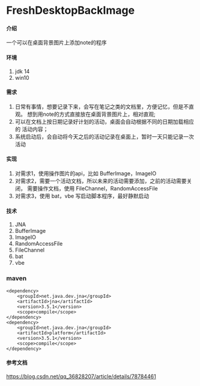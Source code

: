 # FreshDesktopBackImage

#### 介绍
一个可以在桌面背景图片上添加note的程序

#### 环境
1.  jdk 14
2.  win10

#### 需求
1.  日常有事情，想要记录下来，会写在笔记之类的文档里，方便记忆，但是不直观。
想到用note的方式直接放在桌面背景图片上，相对直观;
2.  可以在文档上按日期记录好计划的活动，桌面会自动根据不同的日期加载相应的
活动内容；
3.  系统启动后，会自动将今天之后的活动记录在桌面上，暂时一天只能记录一次
活动
#### 实现 
1.  对需求1，使用操作图片的api，比如 BufferImage，ImageIO
2.  对需求2，需要一个活动文档，所以未来的活动需要添加，之前的活动需要关闭，
需要操作文档，使用 FileChannel，RandomAccessFile
3.  对需求3，使用 bat，vbe 写启动脚本程序，最好静默启动

#### 技术
1.  JNA
2.  BufferImage
3.  ImageIO
4.  RandomAccessFile
5.  FileChannel
6.  bat
7.  vbe

###  maven
``` JNA
<dependency>
    <groupId>net.java.dev.jna</groupId>
    <artifactId>jna</artifactId>
    <version>3.5.1</version>
    <scope>compile</scope>
</dependency>
<dependency>
    <groupId>net.java.dev.jna</groupId>
    <artifactId>platform</artifactId>
    <version>3.5.1</version>
    <scope>compile</scope>
</dependency>
```

#### 参考文档
https://blog.csdn.net/qq_36828207/article/details/78784461

